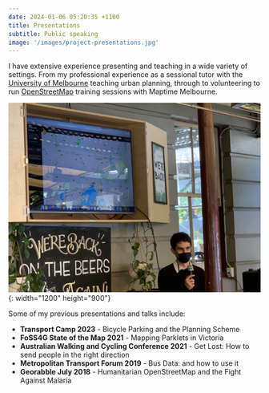```yaml
---
date: 2024-01-06 05:20:35 +1100
title: Presentations
subtitle: Public speaking
image: '/images/project-presentations.jpg'
---
```

I have extensive experience presenting and teaching in a wide variety of settings. From my professional experience as a sessional tutor with the <a href="https://unimelb.edu.au">University of Melbourne</a> teaching urban planning, through to volunteering to run <a href="https://openstreetmap.org">OpenStreetMap</a> training sessions with Maptime Melbourne.

![Photo of presenting with a microphone in front of a screen.](/images/presentation-foss4g.jpg){: width="1200" height="900"}

Some of my previous presentations and talks include:

* **Transport Camp 2023** - Bicycle Parking and the Planning Scheme
* **FoSS4G State of the Map 2021** - Mapping Parklets in Victoria
* **Australian Walking and Cycling Conference 2021** - Get Lost: How to send people in the right direction
* **Metropolitan Transport Forum 2019** - Bus Data: and how to use it
* **Georabble July 2018** - Humanitarian OpenStreetMap and the Fight Against Malaria
